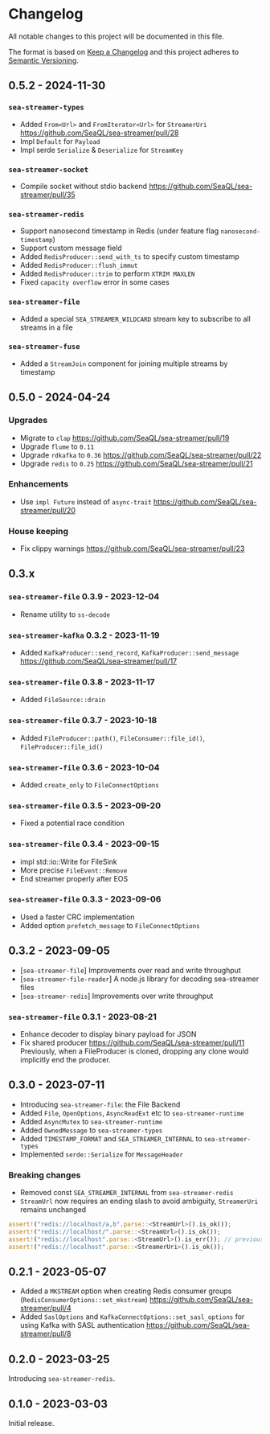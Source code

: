 # Changelog

All notable changes to this project will be documented in this file.

The format is based on [Keep a Changelog](http://keepachangelog.com/)
and this project adheres to [Semantic Versioning](http://semver.org/).

## 0.5.2 - 2024-11-30

### `sea-streamer-types`

* Added `From<Url>` and `FromIterator<Url>` for `StreamerUri` https://github.com/SeaQL/sea-streamer/pull/28
* Impl `Default` for `Payload`
* Impl serde `Serialize` & `Deserialize` for `StreamKey`

### `sea-streamer-socket`

* Compile socket without stdio backend https://github.com/SeaQL/sea-streamer/pull/35

### `sea-streamer-redis`

* Support nanosecond timestamp in Redis (under feature flag `nanosecond-timestamp`)
* Support custom message field
* Added `RedisProducer::send_with_ts` to specify custom timestamp
* Added `RedisProducer::flush_immut` 
* Added `RedisProducer::trim` to perform `XTRIM MAXLEN`
* Fixed `capacity overflow` error in some cases

### `sea-streamer-file`

* Added a special `SEA_STREAMER_WILDCARD` stream key to subscribe to all streams in a file

### `sea-streamer-fuse`

* Added a `StreamJoin` component for joining multiple streams by timestamp

## 0.5.0 - 2024-04-24

### Upgrades

* Migrate to `clap` https://github.com/SeaQL/sea-streamer/pull/19
* Upgrade `flume` to `0.11`
* Upgrade `rdkafka` to `0.36` https://github.com/SeaQL/sea-streamer/pull/22
* Upgrade `redis` to `0.25` https://github.com/SeaQL/sea-streamer/pull/21

### Enhancements

* Use `impl Future` instead of `async-trait` https://github.com/SeaQL/sea-streamer/pull/20

### House keeping

* Fix clippy warnings https://github.com/SeaQL/sea-streamer/pull/23

## 0.3.x

### `sea-streamer-file` 0.3.9 - 2023-12-04

* Rename utility to `ss-decode`

### `sea-streamer-kafka` 0.3.2 - 2023-11-19

* Added `KafkaProducer::send_record`, `KafkaProducer::send_message` https://github.com/SeaQL/sea-streamer/pull/17

### `sea-streamer-file` 0.3.8 - 2023-11-17

* Added `FileSource::drain`

### `sea-streamer-file` 0.3.7 - 2023-10-18

* Added `FileProducer::path()`, `FileConsumer::file_id()`, `FileProducer::file_id()`

### `sea-streamer-file` 0.3.6 - 2023-10-04

* Added `create_only` to `FileConnectOptions`

### `sea-streamer-file` 0.3.5 - 2023-09-20

* Fixed a potential race condition

### `sea-streamer-file` 0.3.4 - 2023-09-15

* impl std::io::Write for FileSink
* More precise `FileEvent::Remove`
* End streamer properly after EOS

### `sea-streamer-file` 0.3.3 - 2023-09-06

* Used a faster CRC implementation
* Added option `prefetch_message` to `FileConnectOptions`

## 0.3.2 - 2023-09-05

+ [`sea-streamer-file`] Improvements over read and write throughput
+ [`sea-streamer-file-reader`] A node.js library for decoding sea-streamer files
+ [`sea-streamer-redis`] Improvements over write throughput

### `sea-streamer-file` 0.3.1 - 2023-08-21

* Enhance decoder to display binary payload for JSON
* Fix shared producer https://github.com/SeaQL/sea-streamer/pull/11
    Previously, when a FileProducer is cloned, dropping any clone would implicitly end the producer.

## 0.3.0 - 2023-07-11

* Introducing `sea-streamer-file`: the File Backend
* Added `File`, `OpenOptions`, `AsyncReadExt` etc to `sea-streamer-runtime`
* Added `AsyncMutex` to `sea-streamer-runtime`
* Added `OwnedMessage` to `sea-streamer-types`
* Added `TIMESTAMP_FORMAT` and `SEA_STREAMER_INTERNAL` to `sea-streamer-types`
* Implemented `serde::Serialize` for `MessageHeader`

### Breaking changes

* Removed const `SEA_STREAMER_INTERNAL` from `sea-streamer-redis`
* `StreamUrl` now requires an ending slash to avoid ambiguity, `StreamerUri` remains unchanged
```rust
assert!("redis://localhost/a,b".parse::<StreamUrl>().is_ok());
assert!("redis://localhost/".parse::<StreamUrl>().is_ok());
assert!("redis://localhost".parse::<StreamUrl>().is_err()); // previously this was OK
assert!("redis://localhost".parse::<StreamerUri>().is_ok());
```

## 0.2.1 - 2023-05-07

* Added a `MKSTREAM` option when creating Redis consumer groups (`RedisConsumerOptions::set_mkstream`) https://github.com/SeaQL/sea-streamer/pull/4
* Added `SaslOptions` and `KafkaConnectOptions::set_sasl_options` for using Kafka with SASL authentication https://github.com/SeaQL/sea-streamer/pull/8

## 0.2.0 - 2023-03-25

Introducing `sea-streamer-redis`.

## 0.1.0 - 2023-03-03

Initial release.
